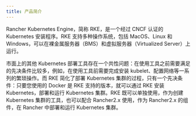 ```yaml
---
title: 产品简介
---
```


Rancher Kubernetes Engine，简称 RKE，是一个经过 CNCF 认证的 Kubernetes 安装程序。RKE 支持多种操作系统，包括 MacOS、Linux 和 Windows，可以在裸金属服务器（BMS）和虚拟服务器（Virtualized Server）上运行。

市面上的其他 Kubernetes 部署工具存在一个共性问题：在使用工具之前需要满足的先决条件比较多，例如，在使用工具前需要完成安装 kubelet、配置网络等一系列的繁琐操作。而 RKE 简化了部署 Kubernetes 集群的过程，只有一个先决条件：只要您使用的 Docker 是 RKE 支持的版本，就可以通过 RKE 安装 Kubernetes，部署和运行 Kubernetes 集群。RKE 既可以单独使用，作为创建 Kubernetes 集群的工具，也可以配合 Rancher2.x 使用，作为 Rancher2.x 的组件，在 Rancher 中部署和运行 Kubernetes 集群。
